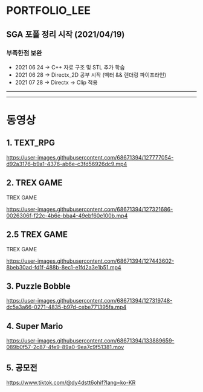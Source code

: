 
# PORTFOLIO_LEE

## SGA 포폴 정리 시작 (2021/04/19)
### 부족한점 보완
* 2021 06 24 -> C++ 자료 구조 및 STL 추가 학습
* 2021 06 28 -> Directx_2D 공부 시작 (벡터 && 렌더링 파이프라인)
* 2021 07 28 -> Directx -> Clip 적용

* * *

* * *

# 동영상

## 1. TEXT_RPG

https://user-images.githubusercontent.com/68671394/127777054-d92a3176-b9a1-4376-ab6e-c3fd56926dc9.mp4



## 2. TREX GAME
 TREX GAME


https://user-images.githubusercontent.com/68671394/127321686-0026306f-f22c-4b6e-bba4-49ebf60e100b.mp4

## 2.5 TREX GAME

 TREX GAME

https://user-images.githubusercontent.com/68671394/127443602-8beb30ad-fd1f-488b-8ec1-e1fd2a3e1b51.mp4


## 3. Puzzle Bobble
https://user-images.githubusercontent.com/68671394/127319748-dc5a3a66-0271-4835-b97d-cebe771395fa.mp4

## 4. Super Mario


https://user-images.githubusercontent.com/68671394/133889659-089b0f57-2c87-4fe9-89a0-9ea7c9f51381.mov

## 5. 공모전
https://www.tiktok.com/@dy4dstt6ohif?lang=ko-KR
